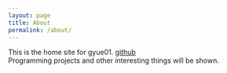 ```yaml
---
layout: page
title: About
permalink: /about/
---
```


This is the home site for gyue01. [github](github.com/gyue01)  
Programming projects and other interesting things will be shown.